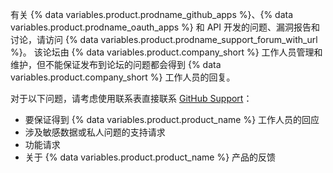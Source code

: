 有关 {% data variables.product.prodname_github_apps %}、{% data variables.product.prodname_oauth_apps %} 和 API 开发的问题、漏洞报告和讨论，请访问 {% data variables.product.prodname_support_forum_with_url %}。 该论坛由 {% data variables.product.company_short %} 工作人员管理和维护，但不能保证发布到论坛的问题都会得到 {% data variables.product.company_short %} 工作人员的回复。

对于以下问题，请考虑使用联系表直接联系 [GitHub Support](https://support.github.com/)：
  - 要保证得到 {% data variables.product.product_name %} 工作人员的回应
  - 涉及敏感数据或私人问题的支持请求
  - 功能请求
  - 关于 {% data variables.product.product_name %} 产品的反馈
